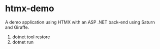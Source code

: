 # htmx-demo

A demo application using HTMX with an ASP .NET back-end using Saturn and Giraffe.

1. dotnet tool restore
2. dotnet run
